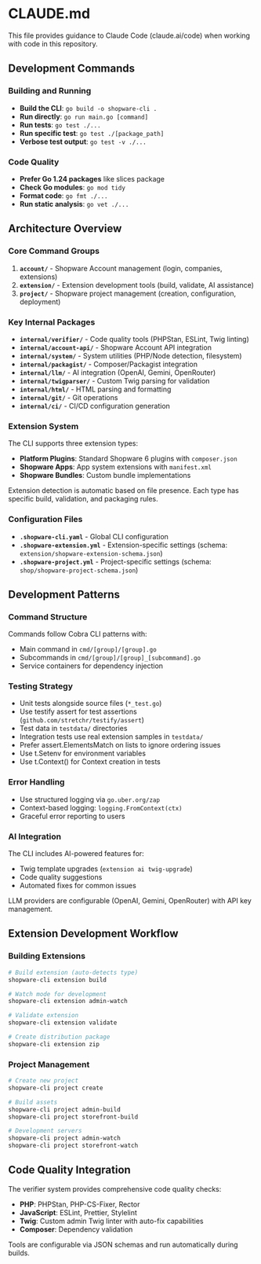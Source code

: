 # CLAUDE.md

This file provides guidance to Claude Code (claude.ai/code) when working with code in this repository.

## Development Commands

### Building and Running
- **Build the CLI**: `go build -o shopware-cli .`
- **Run directly**: `go run main.go [command]`
- **Run tests**: `go test ./...`
- **Run specific test**: `go test ./[package_path]`
- **Verbose test output**: `go test -v ./...`

### Code Quality
- **Prefer Go 1.24 packages** like slices package
- **Check Go modules**: `go mod tidy`
- **Format code**: `go fmt ./...`
- **Run static analysis**: `go vet ./...`

## Architecture Overview

### Core Command Groups
1. **`account/`** - Shopware Account management (login, companies, extensions)
2. **`extension/`** - Extension development tools (build, validate, AI assistance)
3. **`project/`** - Shopware project management (creation, configuration, deployment)

### Key Internal Packages
- **`internal/verifier/`** - Code quality tools (PHPStan, ESLint, Twig linting)
- **`internal/account-api/`** - Shopware Account API integration
- **`internal/system/`** - System utilities (PHP/Node detection, filesystem)
- **`internal/packagist/`** - Composer/Packagist integration
- **`internal/llm/`** - AI integration (OpenAI, Gemini, OpenRouter)
- **`internal/twigparser/`** - Custom Twig parsing for validation
- **`internal/html/`** - HTML parsing and formatting
- **`internal/git/`** - Git operations
- **`internal/ci/`** - CI/CD configuration generation

### Extension System
The CLI supports three extension types:
- **Platform Plugins**: Standard Shopware 6 plugins with `composer.json`
- **Shopware Apps**: App system extensions with `manifest.xml`
- **Shopware Bundles**: Custom bundle implementations

Extension detection is automatic based on file presence. Each type has specific build, validation, and packaging rules.

### Configuration Files
- **`.shopware-cli.yaml`** - Global CLI configuration
- **`.shopware-extension.yml`** - Extension-specific settings (schema: `extension/shopware-extension-schema.json`)
- **`.shopware-project.yml`** - Project-specific settings (schema: `shop/shopware-project-schema.json`)

## Development Patterns

### Command Structure
Commands follow Cobra CLI patterns with:
- Main command in `cmd/[group]/[group].go`
- Subcommands in `cmd/[group]/[group]_[subcommand].go`
- Service containers for dependency injection

### Testing Strategy
- Unit tests alongside source files (`*_test.go`)
- Use testify assert for test assertions (`github.com/stretchr/testify/assert`)
- Test data in `testdata/` directories
- Integration tests use real extension samples in `testdata/`
- Prefer assert.ElementsMatch on lists to ignore ordering issues
- Use t.Setenv for environment variables
- Use t.Context() for Context creation in tests

### Error Handling
- Use structured logging via `go.uber.org/zap`
- Context-based logging: `logging.FromContext(ctx)`
- Graceful error reporting to users

### AI Integration
The CLI includes AI-powered features for:
- Twig template upgrades (`extension ai twig-upgrade`)
- Code quality suggestions
- Automated fixes for common issues

LLM providers are configurable (OpenAI, Gemini, OpenRouter) with API key management.

## Extension Development Workflow

### Building Extensions
```bash
# Build extension (auto-detects type)
shopware-cli extension build

# Watch mode for development
shopware-cli extension admin-watch

# Validate extension
shopware-cli extension validate

# Create distribution package
shopware-cli extension zip
```

### Project Management
```bash
# Create new project
shopware-cli project create

# Build assets
shopware-cli project admin-build
shopware-cli project storefront-build

# Development servers
shopware-cli project admin-watch
shopware-cli project storefront-watch
```

## Code Quality Integration

The verifier system provides comprehensive code quality checks:
- **PHP**: PHPStan, PHP-CS-Fixer, Rector
- **JavaScript**: ESLint, Prettier, Stylelint  
- **Twig**: Custom admin Twig linter with auto-fix capabilities
- **Composer**: Dependency validation

Tools are configurable via JSON schemas and run automatically during builds.